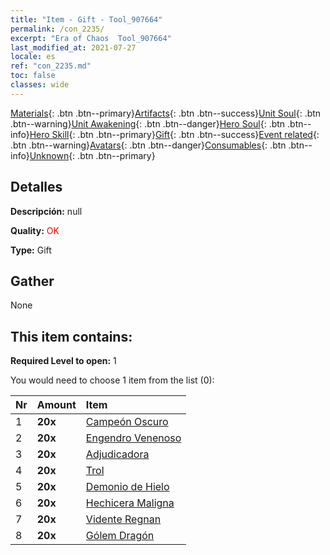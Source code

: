 ```yaml
---
title: "Item - Gift - Tool_907664"
permalink: /con_2235/
excerpt: "Era of Chaos  Tool_907664"
last_modified_at: 2021-07-27
locale: es
ref: "con_2235.md"
toc: false
classes: wide
---
```

 [Materials](/ItemsES/){: .btn .btn--primary}[Artifacts](/ItemsES/Artifacts/){: .btn .btn--success}[Unit Soul](/ItemsES/UnitSoul/){: .btn .btn--warning}[Unit Awakening](/ItemsES/UnitAwakening/){: .btn .btn--danger}[Hero Soul](/ItemsES/HeroSoul/){: .btn .btn--info}[Hero Skill](/ItemsES/HeroSkill/){: .btn .btn--primary}[Gift](/ItemsES/Gift/){: .btn .btn--success}[Event related](/ItemsES/Events/){: .btn .btn--warning}[Avatars](/ItemsES/Avatars/){: .btn .btn--danger}[Consumables](/ItemsES/Consumables/){: .btn .btn--info}[Unknown](/ItemsES/Unknown/){: .btn .btn--primary}

## Detalles
 **Descripción:** null

 **Quality:** <span style="color: #FF0000">OK</span>

 **Type:** Gift

## Gather

  None

## This item contains:

 **Required Level to open:** 1

 You would need to choose 1 item from the list (0):

  | Nr | Amount |     Item    |
  |:---|:-------|:------------|
  | 1 |  **20x** | [Campeón Oscuro](/ItemsES/unt_216/) |  | 
  | 2 |  **20x** | [Engendro Venenoso](/ItemsES/unt_234/) |  | 
  | 3 |  **20x** | [Adjudicadora](/ItemsES/unt_198/) |  | 
  | 4 |  **20x** | [Trol](/ItemsES/unt_225/) |  | 
  | 5 |  **20x** | [Demonio de Hielo](/ItemsES/unt_269/) |  | 
  | 6 |  **20x** | [Hechicera Maligna](/ItemsES/unt_252/) |  | 
  | 7 |  **20x** | [Vidente Regnan](/ItemsES/unt_279/) |  | 
  | 8 |  **20x** | [Gólem Dragón](/ItemsES/unt_243/) |  | 
